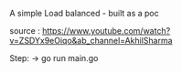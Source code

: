 A simple Load balanced - built as a poc 

source : https://www.youtube.com/watch?v=ZSDYx9eOiqo&ab_channel=AkhilSharma

Step:
-> go run main.go